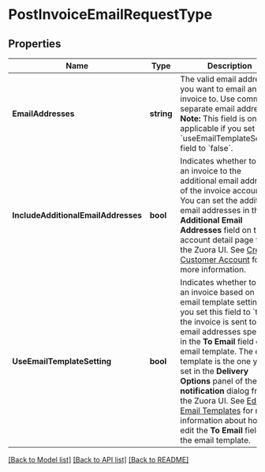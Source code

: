 # PostInvoiceEmailRequestType

## Properties
Name | Type | Description | Notes
------------ | ------------- | ------------- | -------------
**EmailAddresses** | **string** | The valid email addresses you want to email an invoice to. Use commas to separate email addresses.  **Note:** This field is only applicable if you set the &#x60;useEmailTemplateSetting&#x60; field to &#x60;false&#x60;.  | [optional] [default to null]
**IncludeAdditionalEmailAddresses** | **bool** | Indicates whether to send an invoice to the additional email addresses of the invoice account.    You can set the additional email addresses in the **Additional Email Addresses** field on the account detail page from the Zuora UI. See [Create a Customer Account](https://knowledgecenter.zuora.com/BC_Subscription_Management/Customer_Accounts/B_Create_a_Customer_Account#section_2) for more information.  | [optional] [default to null]
**UseEmailTemplateSetting** | **bool** | Indicates whether to email an invoice based on the email template setting.   If you set this field to &#x60;true&#x60;, the invoice is sent to the email addresses specified in the **To Email** field of the email template. The email template is the one you set in the **Delivery Options** panel of the **Edit notification** dialog from the Zuora UI. See [Edit Email Templates](https://knowledgecenter.zuora.com/CF_Users_and_Administrators/Notifications/Create_Email_Templates) for more information about how to edit the **To Email** field in the email template.  | [optional] [default to null]

[[Back to Model list]](../README.md#documentation-for-models) [[Back to API list]](../README.md#documentation-for-api-endpoints) [[Back to README]](../README.md)


